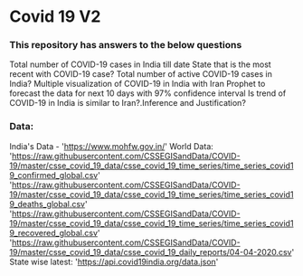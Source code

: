 # Covid 19 V2
### This repository has answers to the below questions
Total number of COVID-19 cases in India till date
State that is the most recent with COVID-19 case?
Total number of active COVID-19 cases in India?
Multiple visualization of COVID-19 in India with Iran
Prophet to forecast the data for next 10 days with 97% confidence interval
Is trend of COVID-19 in India is similar to Iran?.Inference and Justification?

### Data:
India's Data - 'https://www.mohfw.gov.in/'
World Data:
  'https://raw.githubusercontent.com/CSSEGISandData/COVID-19/master/csse_covid_19_data/csse_covid_19_time_series/time_series_covid19_confirmed_global.csv'
  'https://raw.githubusercontent.com/CSSEGISandData/COVID-19/master/csse_covid_19_data/csse_covid_19_time_series/time_series_covid19_deaths_global.csv'
  'https://raw.githubusercontent.com/CSSEGISandData/COVID-19/master/csse_covid_19_data/csse_covid_19_time_series/time_series_covid19_recovered_global.csv'
  'https://raw.githubusercontent.com/CSSEGISandData/COVID-19/master/csse_covid_19_data/csse_covid_19_daily_reports/04-04-2020.csv'
State wise latest:
  'https://api.covid19india.org/data.json'
  
